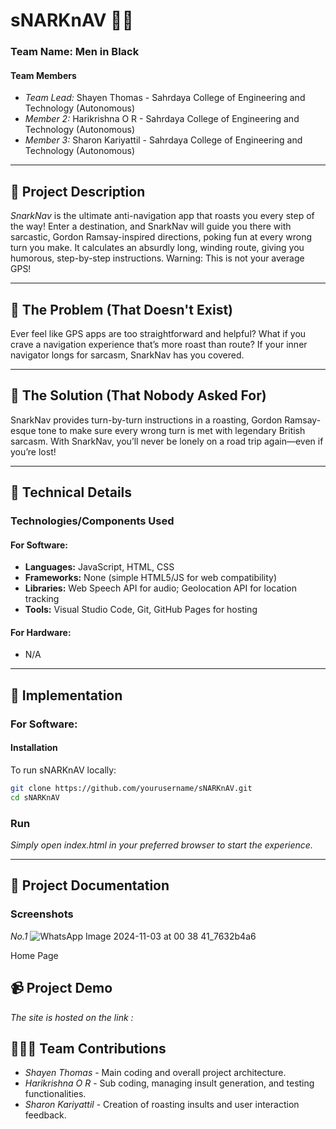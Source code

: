 # sNARKnAV 🚗💥

### Team Name: Men in Black

#### Team Members
- *Team Lead:* Shayen Thomas - Sahrdaya College of Engineering and Technology (Autonomous)
- *Member 2:* Harikrishna O R - Sahrdaya College of Engineering and Technology (Autonomous)
- *Member 3:* Sharon Kariyattil - Sahrdaya College of Engineering and Technology (Autonomous)

---

## 📖 Project Description

*SnarkNav* is the ultimate anti-navigation app that roasts you every step of the way! Enter a destination, and SnarkNav will guide you there with sarcastic, Gordon Ramsay-inspired directions, poking fun at every wrong turn you make. It calculates an absurdly long, winding route, giving you humorous, step-by-step instructions. Warning: This is not your average GPS!

---

## 🚫 The Problem (That Doesn't Exist)

Ever feel like GPS apps are too straightforward and helpful? What if you crave a navigation experience that’s more roast than route? If your inner navigator longs for sarcasm, SnarkNav has you covered.

---

## 🧩 The Solution (That Nobody Asked For)

SnarkNav provides turn-by-turn instructions in a roasting, Gordon Ramsay-esque tone to make sure every wrong turn is met with legendary British sarcasm. With SnarkNav, you’ll never be lonely on a road trip again—even if you’re lost!

---

## 🔧 Technical Details

### Technologies/Components Used

#### For Software:
- **Languages:** JavaScript, HTML, CSS
- **Frameworks:** None (simple HTML5/JS for web compatibility)
- **Libraries:** Web Speech API for audio; Geolocation API for location tracking
- **Tools:** Visual Studio Code, Git, GitHub Pages for hosting

#### For Hardware:
- N/A

---

## 🚀 Implementation

### For Software:

#### Installation
To run sNARKnAV locally:
```bash
git clone https://github.com/yourusername/sNARKnAV.git
cd sNARKnAV
```
### Run
*Simply open index.html in your preferred browser to start the experience.*


---


## 📸 Project Documentation

### Screenshots
*No.1*
![WhatsApp Image 2024-11-03 at 00 38 41_7632b4a6](https://github.com/user-attachments/assets/f8ea648b-160b-45b4-8903-0586b1ff8f31)

Home Page




## 📹 Project Demo

*The site is hosted on the link :*

## 🧑‍🤝‍🧑 Team Contributions

- *Shayen Thomas* - Main coding and overall project architecture.
- *Harikrishna O R* - Sub coding, managing insult generation, and testing functionalities. 
- *Sharon Kariyattil* - Creation of roasting insults and user interaction feedback.
